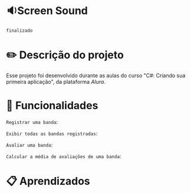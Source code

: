 # 🔉Screen Sound
`finalizado`

# ✏️ Descrição do projeto
Esse projeto foi desenvolvido durante as aulas do curso "C#: Criando sua primeira aplicação", da plataforma _Alura_.

# 🔨 Funcionalidades
`Registrar uma banda`: 

`Exibir todas as bandas registradas`:

`Avaliar uma banda`: 

`Calcular a média de avaliações de uma banda`: 

# 📋 Aprendizados
